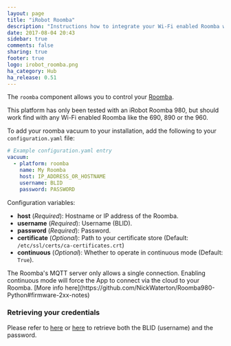 ```yaml
---
layout: page
title: "iRobot Roomba"
description: "Instructions how to integrate your Wi-Fi enabled Roomba within Home Assistant."
date: 2017-08-04 20:43
sidebar: true
comments: false
sharing: true
footer: true
logo: irobot_roomba.png
ha_category: Hub
ha_release: 0.51
---
```


The `roomba` component allows you to control your [Roomba](http://www.irobot.com/For-the-Home/Vacuuming/Roomba.aspx).

<p class='note'>
This platform has only been tested with an iRobot Roomba 980, but should work find
with any Wi-Fi enabled Roomba like the 690, 890 or the 960.
</p>

To add your roomba vacuum to your installation, add the following to your `configuration.yaml` file:

```yaml
# Example configuration.yaml entry
vacuum:
  - platform: roomba
    name: My Roomba
    host: IP_ADDRESS_OR_HOSTNAME
    username: BLID
    password: PASSWORD
```

Configuration variables:

- **host** (*Required*): Hostname or IP address of the Roomba.
- **username** (*Required*): Username (BLID).
- **password** (*Required*): Password.
- **certificate** (*Optional*): Path to your certificate store (Default: `/etc/ssl/certs/ca-certificates.crt`)
- **continuous** (*Optional*): Whether to operate in continuous mode (Default: `True`).

<p class='note'>
The Roomba's MQTT server only allows a single connection. Enabling continuous
mode will force the App to connect via the cloud to your Roomba. [More info here](https://github.com/NickWaterton/Roomba980-Python#firmware-2xx-notes)
</p>

### Retrieving your credentials

Please refer to [here](https://github.com/NickWaterton/Roomba980-Python#how-to-get-your-usernameblid-and-password) or [here](https://github.com/koalazak/dorita980#how-to-get-your-usernameblid-and-password) to retrieve both the BLID (username) and the password.
